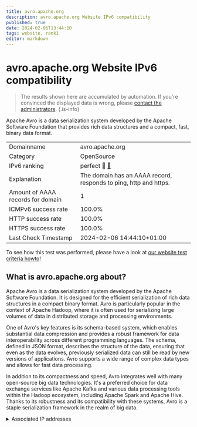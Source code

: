 ```yaml
---
title: avro.apache.org
description: avro.apache.org Website IPv6 compatibility
published: true
date: 2024-02-06T13:44:10
tags: website, rank1
editor: markdown
---
```


# avro.apache.org Website IPv6 compatibility

> The results shown here are accumulated by automation. If you're convinced the displayed data is wrong, please [contact the administrators](/howto/chat). 
{.is-info}

Apache Avro is a data serialization system developed by the Apache Software Foundation that provides rich data structures and a compact, fast, binary data format.


|   |   |
| - | - |
| Domainname | avro.apache.org
| Category | OpenSource |
| IPv6 ranking | perfect :1st_place_medal: [🔗](/howto/ranking) |
| Explanation | The domain has an AAAA record, responds to ping, http and https. |
| Amount of AAAA records for domain | 1 |
| ICMPv6 success rate | 100.0%|
| HTTP success rate | 100.0% |
| HTTPS success rate | 100.0% |
| Last Check Timestamp | 2024-02-06 14:44:10+01:00 |

To see how this test was performed, please have a look at [our website test criteria howto](/howto/testcriteria/website)!


## What is avro.apache.org about?
Apache Avro is a data serialization system developed by the Apache Software Foundation. It is designed for the efficient serialization of rich data structures in a compact binary format. Avro is particularly popular in the context of Apache Hadoop, where it is often used for serializing large volumes of data in distributed storage and processing environments.

One of Avro's key features is its schema-based system, which enables substantial data compression and provides a robust framework for data interoperability across different programming languages. The schema, defined in JSON format, describes the structure of the data, ensuring that even as the data evolves, previously serialized data can still be read by new versions of applications. Avro supports a wide range of complex data types and allows for fast data processing.

In addition to its compactness and speed, Avro integrates well with many open-source big data technologies. It's a preferred choice for data exchange services like Apache Kafka and various data processing tools within the Hadoop ecosystem, including Apache Spark and Apache Hive. Thanks to its robustness and its compatibility with these systems, Avro is a staple serialization framework in the realm of big data.



<details>
<summary>Associated IP addresses</summary>

2a04:4e42::644

</details>
